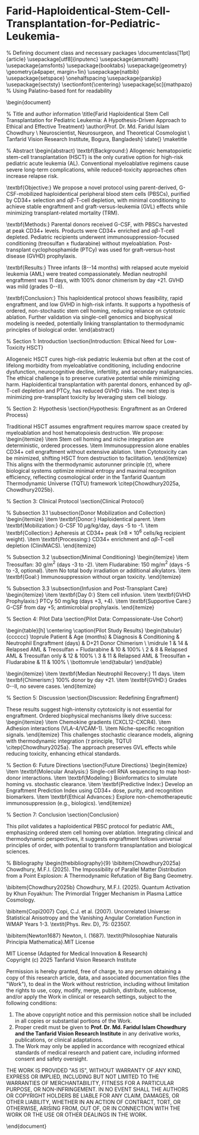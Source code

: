 # Farid-Haploidentical-Stem-Cell-Transplantation-for-Pediatric-Leukemia-
% Defining document class and necessary packages
\documentclass[11pt]{article}
\usepackage[utf8]{inputenc}
\usepackage{amsmath}
\usepackage{amsfonts}
\usepackage{booktabs}
\usepackage{geometry}
\geometry{a4paper, margin=1in}
\usepackage{natbib}
\usepackage{setspace}
\onehalfspacing
\usepackage{parskip}
\usepackage{sectsty}
\sectionfont{\centering}
\usepackage[sc]{mathpazo} % Using Palatino-based font for readability

\begin{document}

% Title and author information
\title{Farid Haploidentical Stem Cell Transplantation for Pediatric Leukemia: A Hypothesis-Driven Approach to Ethical and Effective Treatment}
\author{Prof. Dr. Md. Faridul Islam Chowdhury \\
Neuroscientist, Neurosurgeon, and Theoretical Cosmologist \\
Tanfarid Vision Research Institute, Bogura, Bangladesh}
\date{}
\maketitle

% Abstract
\begin{abstract}
\textbf{Background:} Allogeneic hematopoietic stem-cell transplantation (HSCT) is the only curative option for high-risk pediatric acute leukemia (AL). Conventional myeloablative regimens cause severe long-term complications, while reduced-toxicity approaches often increase relapse risk.

\textbf{Objective:} We propose a novel protocol using parent-derived, G-CSF-mobilized haploidentical peripheral blood stem cells (PBSCs), purified by CD34+ selection and $\alpha\beta$-T-cell depletion, with minimal conditioning to achieve stable engraftment and graft-versus-leukemia (GVL) effects while minimizing transplant-related mortality (TRM).

\textbf{Methods:} Parental donors received G-CSF, with PBSCs harvested at peak CD34+ levels. Products were CD34+ enriched and $\alpha\beta$-T-cell depleted. Pediatric recipients underwent immunosuppression-focused conditioning (treosulfan $\pm$ fludarabine) without myeloablation. Post-transplant cyclophosphamide (PTCy) was used for graft-versus-host disease (GVHD) prophylaxis.

\textbf{Results:} Three infants (8--14 months) with relapsed acute myeloid leukemia (AML) were treated compassionately. Median neutrophil engraftment was 11 days, with 100\% donor chimerism by day +21. GVHD was mild (grades 0--II).

\textbf{Conclusion:} This haploidentical protocol shows feasibility, rapid engraftment, and low GVHD in high-risk infants. It supports a hypothesis of ordered, non-stochastic stem cell homing, reducing reliance on cytotoxic ablation. Further validation via single-cell genomics and biophysical modeling is needed, potentially linking transplantation to thermodynamic principles of biological order.
\end{abstract}

% Section 1: Introduction
\section{Introduction: Ethical Need for Low-Toxicity HSCT}

Allogeneic HSCT cures high-risk pediatric leukemia but often at the cost of lifelong morbidity from myeloablative conditioning, including endocrine dysfunction, neurocognitive decline, infertility, and secondary malignancies. The ethical challenge is to preserve curative potential while minimizing harm. Haploidentical transplantation with parental donors, enhanced by $\alpha\beta$-T-cell depletion and PTCy, has reduced GVHD risks. The next step is minimizing pre-transplant toxicity by leveraging stem cell biology.

% Section 2: Hypothesis
\section{Hypothesis: Engraftment as an Ordered Process}

Traditional HSCT assumes engraftment requires marrow space created by myeloablation and host hematopoiesis destruction. We propose:
\begin{itemize}
    \item Stem cell homing and niche integration are deterministic, ordered processes.
    \item Immunosuppression alone enables CD34+ cell engraftment without extensive ablation.
    \item Cytotoxicity can be minimized, shifting HSCT from destruction to facilitation.
\end{itemize}
This aligns with the thermodynamic autorunner principle ($\tau$), where biological systems optimize minimal entropy and maximal recognition efficiency, reflecting cosmological order in the Tanfarid Quantum Thermodynamic Universe (TQTU) framework \citep{Chowdhury2025a, Chowdhury2025b}.

% Section 3: Clinical Protocol
\section{Clinical Protocol}

% Subsection 3.1
\subsection{Donor Mobilization and Collection}
\begin{itemize}
    \item \textbf{Donor:} Haploidentical parent.
    \item \textbf{Mobilization:} G-CSF 10 $\mu$g/kg/day, days -5 to -1.
    \item \textbf{Collection:} Apheresis at CD34+ peak ($\geq$8 $\times$ 10$^6$ cells/kg recipient weight).
    \item \textbf{Processing:} CD34+ enrichment and $\alpha\beta$-T-cell depletion (CliniMACS).
\end{itemize}

% Subsection 3.2
\subsection{Minimal Conditioning}
\begin{itemize}
    \item Treosulfan: 30 g/m$^2$ (days -3 to -2).
    \item Fludarabine: 150 mg/m$^2$ (days -5 to -3, optional).
    \item No total body irradiation or additional alkylators.
    \item \textbf{Goal:} Immunosuppression without organ toxicity.
\end{itemize}

% Subsection 3.3
\subsection{Infusion and Post-Transplant Care}
\begin{itemize}
    \item \textbf{Day 0:} Stem cell infusion.
    \item \textbf{GVHD Prophylaxis:} PTCy 50 mg/kg (days +3, +4).
    \item \textbf{Supportive Care:} G-CSF from day +5; antimicrobial prophylaxis.
\end{itemize}

% Section 4: Pilot Data
\section{Pilot Data: Compassionate-Use Cohort}

\begin{table}[h]
\centering
\caption{Pilot Study Results}
\begin{tabular}{cccccc}
\toprule
Patient & Age (months) & Diagnosis & Conditioning & Neutrophil Engraftment (days) & D+21 Donor Chimerism \\
\midrule
1 & 14 & Relapsed AML & Treosulfan + Fludarabine & 10 & 100\% \\
2 & 8 & Relapsed AML & Treosulfan only & 12 & 100\% \\
3 & 11 & Relapsed AML & Treosulfan + Fludarabine & 11 & 100\% \\
\bottomrule
\end{tabular}
\end{table}

\begin{itemize}
    \item \textbf{Median Neutrophil Recovery:} 11 days.
    \item \textbf{Chimerism:} 100\% donor by day +21.
    \item \textbf{GVHD:} Grades 0--II, no severe cases.
\end{itemize}

% Section 5: Discussion
\section{Discussion: Redefining Engraftment}

These results suggest high-intensity cytotoxicity is not essential for engraftment. Ordered biophysical mechanisms likely drive success:
\begin{itemize}
    \item Chemokine gradients (CXCL12-CXCR4).
    \item Adhesion interactions (VLA-4/VCAM-1).
    \item Niche-specific recognition signals.
\end{itemize}
This challenges stochastic clearance models, aligning with thermodynamic integration ($\tau$ principle, TQTU) \citep{Chowdhury2025a}. The approach preserves GVL effects while reducing toxicity, enhancing ethical standards.

% Section 6: Future Directions
\section{Future Directions}
\begin{itemize}
    \item \textbf{Molecular Analysis:} Single-cell RNA sequencing to map host-donor interactions.
    \item \textbf{Modeling:} Bioinformatics to simulate homing vs. stochastic clearance.
    \item \textbf{Predictive Index:} Develop an Engraftment Prediction Index using CD34+ dose, purity, and recognition biomarkers.
    \item \textbf{Ethical Advances:} Explore non-chemotherapeutic immunosuppression (e.g., biologics).
\end{itemize}

% Section 7: Conclusion
\section{Conclusion}

This pilot validates a haploidentical PBSC protocol for pediatric AML, emphasizing ordered stem cell homing over ablation. Integrating clinical and thermodynamic perspectives, it suggests engraftment follows universal principles of order, with potential to transform transplantation and biological sciences.

% Bibliography
\begin{thebibliography}{9}
\bibitem{Chowdhury2025a}
Chowdhury, M.F.I. (2025). The Impossibility of Parallel Matter Distribution from a Point Explosion: A Thermodynamic Refutation of Big Bang Geometry.

\bibitem{Chowdhury2025b}
Chowdhury, M.F.I. (2025). Quantum Activation by Khun Foyakhun: The Primordial Trigger Mechanism in Plasma Lattice Cosmology.

\bibitem{Copi2007}
Copi, C.J. et al. (2007). Uncorrelated Universe: Statistical Anisotropy and the Vanishing Angular Correlation Function in WMAP Years 1-3. \textit{Phys. Rev. D}, 75: 023507.

\bibitem{Newton1687}
Newton, I. (1687). \textit{Philosophiae Naturalis Principia Mathematica}.MIT License

MIT License (Adapted for Medical Innovation & Research)  
Copyright (c) 2025 Tanfarid Vision Research Institute  

Permission is hereby granted, free of charge, to any person obtaining a copy of this research article, data, and associated documentation files (the "Work"), to deal in the Work without restriction, including without limitation the rights to use, copy, modify, merge, publish, distribute, sublicense, and/or apply the Work in clinical or research settings, subject to the following conditions:  

1. The above copyright notice and this permission notice shall be included in all copies or substantial portions of the Work.  
2. Proper credit must be given to **Prof. Dr. Md. Faridul Islam Chowdhury and the Tanfarid Vision Research Institute** in any derivative works, publications, or clinical adaptations.  
3. The Work may only be applied in accordance with recognized ethical standards of medical research and patient care, including informed consent and safety oversight.  

THE WORK IS PROVIDED "AS IS", WITHOUT WARRANTY OF ANY KIND, EXPRESS OR IMPLIED, INCLUDING BUT NOT LIMITED TO THE WARRANTIES OF MERCHANTABILITY, FITNESS FOR A PARTICULAR PURPOSE, OR NON-INFRINGEMENT. IN NO EVENT SHALL THE AUTHORS OR COPYRIGHT HOLDERS BE LIABLE FOR ANY CLAIM, DAMAGES, OR OTHER LIABILITY, WHETHER IN AN ACTION OF CONTRACT, TORT, OR OTHERWISE, ARISING FROM, OUT OF, OR IN CONNECTION WITH THE WORK OR THE USE OR OTHER DEALINGS IN THE WORK.  


\end{document}
